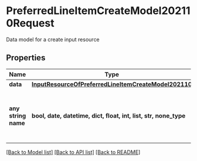 # PreferredLineItemCreateModel202110Request

Data model for a create input resource

## Properties
Name | Type | Description | Notes
------------ | ------------- | ------------- | -------------
**data** | [**InputResourceOfPreferredLineItemCreateModel202110**](InputResourceOfPreferredLineItemCreateModel202110.md) |  | [optional] 
**any string name** | **bool, date, datetime, dict, float, int, list, str, none_type** | any string name can be used but the value must be the correct type | [optional]

[[Back to Model list]](../README.md#documentation-for-models) [[Back to API list]](../README.md#documentation-for-api-endpoints) [[Back to README]](../README.md)


